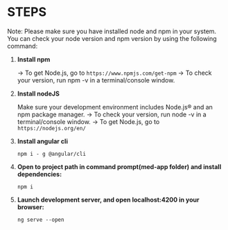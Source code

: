 # STEPS

Note: Please make sure you have installed node and npm in your system. You can check your node version and npm version by using the following command:

1.  **Install npm**

	  -> To get Node.js, go to `https://www.npmjs.com/get-npm`
    -> To check your version, run npm -v in a terminal/console window.

2.  **Install nodeJS**

    Make sure your development environment includes Node.js® and an npm package manager.
		-> To check your version, run node -v in a terminal/console window.
		-> To get Node.js, go to `https://nodejs.org/en/`
    
3.  **Install angular cli**
    ```shell
    npm i - g @angular/cli
    ```

4.  **Open to project path in command prompt(med-app folder) and install dependencies:**
    ```shell
    npm i
    ```
    
5.  **Launch development server, and open localhost:4200 in your browser:**
    ```shell
    ng serve --open
    ```
  
 
    
    
    
    
